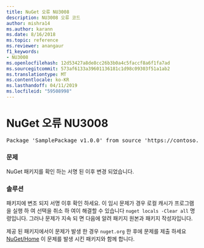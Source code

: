 ```yaml
---
title: NuGet 오류 NU3008
description: NU3008 오류 코드
author: mishra14
ms.author: karann
ms.date: 8/16/2018
ms.topic: reference
ms.reviewer: anangaur
f1_keywords:
- NU3008
ms.openlocfilehash: 12d53427a8de8cc26b3b0a4c5faccf8a6f1fa7ad
ms.sourcegitcommit: 573af6133a39601136181c1d98c09303f51a1ab2
ms.translationtype: MT
ms.contentlocale: ko-KR
ms.lasthandoff: 04/11/2019
ms.locfileid: "59508998"
---
```

# <a name="nuget-error-nu3008"></a>NuGet 오류 NU3008

<pre>Package 'SamplePackage v1.0.0' from source 'https://contoso.com/index.json': The package integrity check failed.</pre>

### <a name="issue"></a>문제

NuGet 패키지를 확인 하는 서명 된 이후 변경 되었습니다.


### <a name="solution"></a>솔루션

패키지에 변조 되지 서명 이후 확인 하세요. 이 임시 문제가 경우 로컬 캐시가 프로그램을 실행 하 여 선택을 취소 하 여이 해결할 수 있습니다 `nuget locals -Clear all` 명령입니다. 그러나 문제가 지속 되 면 다음에 알려 패키지 원본과 패키지 작성자입니다.

제공 된 패키지에서이 문제가 발생 한 경우 `nuget.org` 한 후에 문제를 제출 하세요 [NuGet/Home](https://github.com/NuGet/Home/issues) 이 문제를 발생 시킨 패키지와 함께 합니다.


